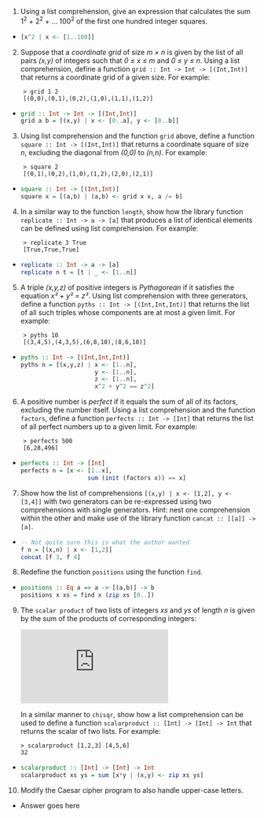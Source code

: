 1. Using a list comprehension, give an expression that calculates the sum 1<sup>2</sup> + 2<sup>2</sup> + ... 100<sup>2</sup> of the first one hundred integer squares.
  * ```haskell
    [x^2 | x <- [1..100]]
    ```

2. Suppose that a *coordinate grid* of size *m × n* is given by the list of all pairs *(x,y)* of integers such that *0 ≤ x ≤ m* and *0 ≤ y ≤ n*. Using a list comprehension, define a function `grid :: Int -> Int -> [(Int,Int)]` that returns a coordinate grid of a given size. For example:
```
    > grid 1 2
    [(0,0),(0,1),(0,2),(1,0),(1,1),(1,2)]
```
  * ```haskell
    grid :: Int -> Int -> [(Int,Int)]
    grid a b = [(x,y) | x <- [0..a], y <- [0..b]]
    ```

3. Using list comprehension and the function `grid` above, define a function `square :: Int -> [(Int,Int)]` that returns a coordinate square of size *n*, excluding the diagonal from *(0,0)* to *(n,n)*. For example:
```
    > square 2
    [(0,1),(0,2),(1,0),(1,2),(2,0),(2,1)]
```
  * ```haskell
    square :: Int -> [(Int,Int)]
    square x = [(a,b) | (a,b) <- grid x x, a /= b]
    ```

4. In a similar way to the function `length`, show how the library function `replicate :: Int -> a -> [a]` that produces a list of identical elements can be defined using list comprehension. For example:
```
    > replicate 3 True
    [True,True,True]
```

  * ```haskell
    replicate :: Int -> a -> [a]
    replicate n t = [t | _ <- [1..n]]
    ```

5. A triple *(x,y,z)* of positive integers is *Pythagorean* if it satisfies the equation *x² + y² = z²*. Using list comprehension with three generators, define a function `pyths :: Int -> [(Int,Int,Int)]` that returns the list of all such triples whose components are at most a given limit. For example:
```
    > pyths 10
    [(3,4,5),(4,3,5),(6,8,10),(8,6,10)]
```

  * ```haskell
    pyths :: Int -> [(Int,Int,Int)]
    pyths n = [(x,y,z) | x <- [1..n],
                         y <- [1..n],
                         z <- [1..n],
                         x^2 + y^2 == z^2]
    ```

6. A positive number is *perfect* if it equals the sum of all of its factors, excluding the number itself. Using a list comprehension and the function `factors`, define a function `perfects :: Int -> [Int]` that returns the list of all perfect numbers up to a given limit. For example:
```
    > perfects 500
    [6,28,496]
```

  * ```haskell
    perfects :: Int -> [Int]
    perfects n = [x <- [1..x],
                       sum (init (factors x)) == x]
    ```

7. Show how the list of comprehensions `[(x,y) | x <- [1,2], y <- [3,4]]` with two generators can be re-expressed using two comprehensions with single generators. Hint: nest one comprehension within the other and make use of the library function `cancat :: [[a]] -> [a]`.

  * ```haskell
    -- Not quite sure this is what the author wanted
    f n = [(x,n) | x <- [1,2]]
    concat [f 3, f 4]
    ```

8. Redefine the function `positions` using the function `find`.

  * ```haskell
    positions :: Eq a => a -> [(a,b)] -> b
    positions x xs = find x (zip xs [0..])
    ```

9. The `scalar product` of two lists of integers *xs* and *ys* of length *n* is given by the sum of the products of corresponding integers:

   ![equation](http://www.sciweavers.org/tex2img.php?eq=%20%5Csum_%7Bi%3D0%7D%5E%7Bn-1%7D%20%7B%28xs_i%20%20%5Cast%20ys_i%20%29%7D&bc=White&fc=Black&im=png&fs=12&ff=modern&edit=0)

   In a similar manner to `chisqr`, show how a list comprehension can be used to define a function `scalarproduct :: [Int] -> [Int] -> Int` that returns the scalar of two lists. For example:
   ```
   > scalarproduct [1,2,3] [4,5,6]
   32
   ```

  * ```haskell
    scalarproduct :: [Int] -> [Int] -> Int
    scalarproduct xs ys = sum [x*y | (x,y) <- zip xs ys]
    ```

10. Modify the Caesar cipher program to also handle upper-case letters.
  * Answer goes here

